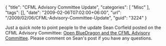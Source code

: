 {
	"title": "CFML Advisory Committee Update",
	"categories": [
		"Misc"
	],
	"tags": [],
	"date": "2009-02-06T07:02:00+06:00",
	"url": "/2009/02/06/CFML-Advisory-Committee-Update",
	"guid": "3224"
}

Just a quick note to point people to the update Sean Corfield posted on the CFML Advisory Committee: <a href="http://corfield.org/blog/index.cfm/do/blog.entry/entry/Open_BlueDragon_and_the_CFML_Advisory_Committee">Open BlueDragon and the CFML Advisory Committee</a>. Please comment on Sean's post if you have any questions.